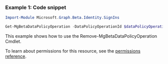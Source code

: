 ### Example 1: Code snippet

```powershell
Import-Module Microsoft.Graph.Beta.Identity.SignIns

Get-MgBetaDataPolicyOperation -DataPolicyOperationId $dataPolicyOperationId
```
This example shows how to use the Remove-MgBetaDataPolicyOperation Cmdlet.

To learn about permissions for this resource, see the [permissions reference](/graph/permissions-reference).

